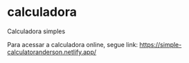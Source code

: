 # calculadora
Calculadora simples


Para acessar a calculadora online, segue link:
https://simple-calculatoranderson.netlify.app/
